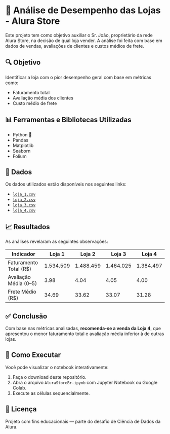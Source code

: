 # 🏬 Análise de Desempenho das Lojas - Alura Store

Este projeto tem como objetivo auxiliar o Sr. João, proprietário da rede Alura Store, na decisão de qual loja vender. A análise foi feita com base em dados de vendas, avaliações de clientes e custos médios de frete.

## 🔍 Objetivo

Identificar a loja com o pior desempenho geral com base em métricas como:

- Faturamento total
- Avaliação média dos clientes
- Custo médio de frete

## 📊 Ferramentas e Bibliotecas Utilizadas

- Python 🐍
- Pandas
- Matplotlib
- Seaborn
- Folium

## 📁 Dados

Os dados utilizados estão disponíveis nos seguintes links:

- [`loja_1.csv`](https://raw.githubusercontent.com/alura-es-cursos/challenge1-data-science/refs/heads/main/base-de-dados-challenge-1/loja_1.csv)
- [`loja_2.csv`](https://raw.githubusercontent.com/alura-es-cursos/challenge1-data-science/refs/heads/main/base-de-dados-challenge-1/loja_2.csv)
- [`loja_3.csv`](https://raw.githubusercontent.com/alura-es-cursos/challenge1-data-science/refs/heads/main/base-de-dados-challenge-1/loja_3.csv)
- [`loja_4.csv`](https://raw.githubusercontent.com/alura-es-cursos/challenge1-data-science/refs/heads/main/base-de-dados-challenge-1/loja_4.csv)

## 📈 Resultados

As análises revelaram as seguintes observações:

| Indicador              | Loja 1      | Loja 2      | Loja 3      | Loja 4      |
|------------------------|-------------|-------------|-------------|-------------|
| Faturamento Total (R$) | 1.534.509   | 1.488.459   | 1.464.025   | 1.384.497   |
| Avaliação Média (0–5)  | 3.98        | 4.04        | 4.05        | 4.00        |
| Frete Médio (R$)       | 34.69       | 33.62       | 33.07       | 31.28       |

## ✅ Conclusão

Com base nas métricas analisadas, **recomenda-se a venda da Loja 4**, que apresentou o menor faturamento total e avaliação média inferior à de outras lojas.

## 📌 Como Executar

Você pode visualizar o notebook interativamente:

1. Faça o download deste repositório.
2. Abra o arquivo `AluraStoreBr.ipynb` com Jupyter Notebook ou Google Colab.
3. Execute as células sequencialmente.

## 📄 Licença

Projeto com fins educacionais — parte do desafio de Ciência de Dados da Alura.

